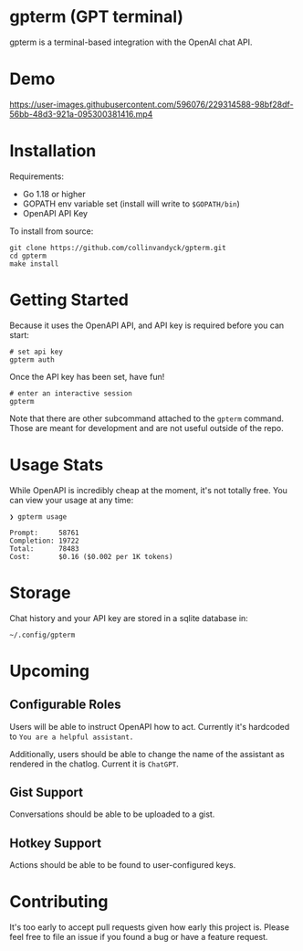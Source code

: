 # gpterm (GPT terminal)

gpterm is a terminal-based integration with the OpenAI chat API.

# Demo

https://user-images.githubusercontent.com/596076/229314588-98bf28df-56bb-48d3-921a-095300381416.mp4

# Installation

Requirements:

- Go 1.18 or higher
- GOPATH env variable set (install will write to `$GOPATH/bin`)
- OpenAPI API Key

To install from source:

	git clone https://github.com/collinvandyck/gpterm.git
	cd gpterm
	make install

# Getting Started

Because it uses the OpenAPI API, and API key is required before you can start:

	# set api key
	gpterm auth

Once the API key has been set, have fun!

	# enter an interactive session
	gpterm

Note that there are other subcommand attached to the `gpterm` command. Those are meant for development and are
not useful outside of the repo.

# Usage Stats

While OpenAPI is incredibly cheap at the moment, it's not totally free. You can view your usage at any time:

	❯ gpterm usage

	Prompt:     58761
	Completion: 19722
	Total:      78483
	Cost:       $0.16 ($0.002 per 1K tokens)

# Storage

Chat history and your API key are stored in a sqlite database in:

	~/.config/gpterm

# Upcoming

## Configurable Roles

Users will be able to instruct OpenAPI how to act. Currently it's hardcoded to `You are a helpful assistant.`

Additionally, users should be able to change the name of the assistant as rendered in the chatlog. Current it is `ChatGPT`.

## Gist Support

Conversations should be able to be uploaded to a gist.

## Hotkey Support

Actions should be able to be found to user-configured keys.

# Contributing

It's too early to accept pull requests given how early this project is. Please feel free to file an issue if you
found a bug or have a feature request.

